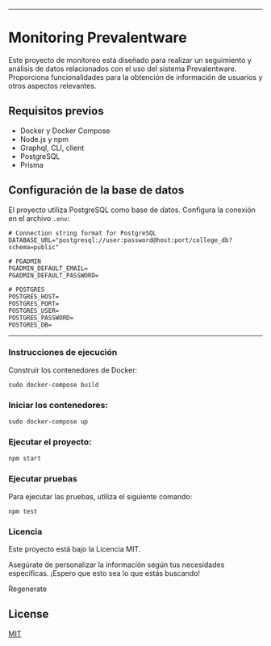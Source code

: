 ---------------------------------------------

# Monitoring Prevalentware

Este proyecto de monitoreo está diseñado para realizar un seguimiento y análisis de datos relacionados con el uso del sistema Prevalentware. Proporciona funcionalidades para la obtención de información de usuarios y otros aspectos relevantes.

## Requisitos previos

- Docker y Docker Compose
- Node.js y npm
- Graphql, CLI, client
- PostgreSQL
- Prisma

## Configuración de la base de datos

El proyecto utiliza PostgreSQL como base de datos. Configura la conexión en el archivo `.env`:

```env
# Connection string format for PostgreSQL
DATABASE_URL="postgresql://user:password@host:port/college_db?schema=public"

# PGADMIN
PGADMIN_DEFAULT_EMAIL=
PGADMIN_DEFAULT_PASSWORD=

# POSTGRES
POSTGRES_HOST=
POSTGRES_PORT=
POSTGRES_USER=
POSTGRES_PASSWORD=
POSTGRES_DB=
```
---------------------------------

### Instrucciones de ejecución
Construir los contenedores de Docker:

```docker
sudo docker-compose build
```

### Iniciar los contenedores:

```docker
sudo docker-compose up
```

### Ejecutar el proyecto:

```node
npm start
```

### Ejecutar pruebas
Para ejecutar las pruebas, utiliza el siguiente comando:

```node
npm test
```

### Licencia
Este proyecto está bajo la Licencia MIT.

Asegúrate de personalizar la información según tus necesidades específicas. ¡Espero que esto sea lo que estás buscando!

Regenerate


## License

[MIT](https://choosealicense.com/licenses/mit/)
